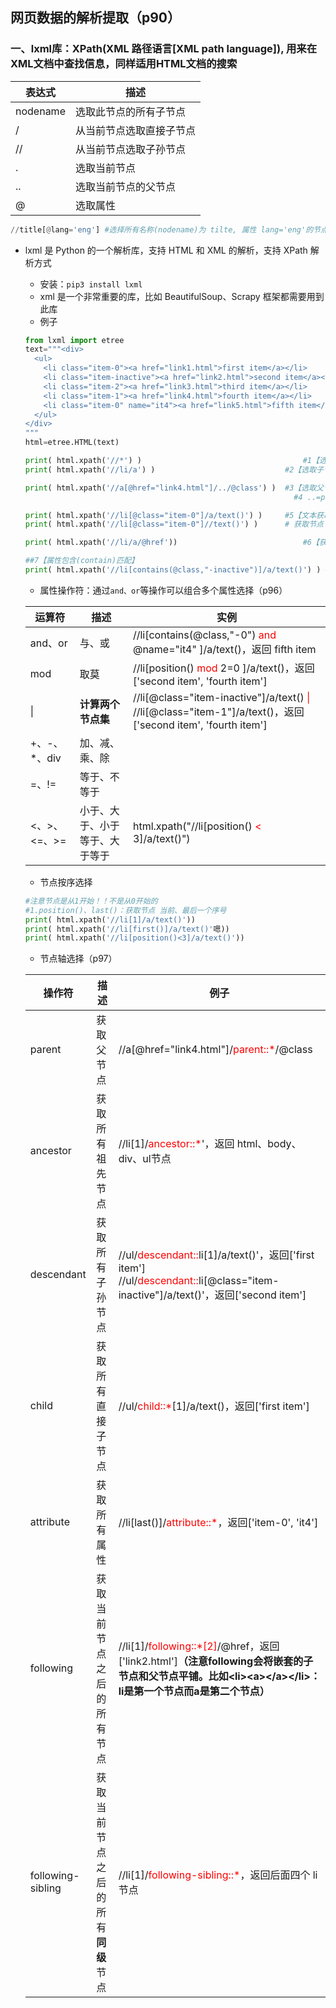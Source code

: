 ## 网页数据的解析提取（p90）
### 一、lxml库：XPath(XML 路径语言[XML path language]), 用来在XML文档中查找信息，同样适用HTML文档的搜索

表达式|描述
---|---
nodename|选取此节点的所有子节点
/|从当前节点选取直接子节点
//|从当前节点选取子孙节点
.|选取当前节点
..|选取当前节点的父节点
@|选取属性

```python
//title[@lang='eng'] #选择所有名称(nodename)为 tilte, 属性 lang='eng'的节点
```
- lxml 是 Python 的一个解析库，支持 HTML 和 XML 的解析，支持 XPath 解析方式
  - 安装：`pip3 install lxml`
  - xml 是一个非常重要的库，比如 BeautifulSoup、Scrapy 框架都需要用到此库
  - 例子
  ```python
  from lxml import etree
  text="""<div>
    <ul>
      <li class="item-0"><a href="link1.html">first item</a></li>
      <li class="item-inactive"><a href="link2.html">second item</a></li>
      <li class="item-2"><a href="link3.html">third item</a></li>
      <li class="item-1"><a href="link4.html">fourth item</a></li>
      <li class="item-0" name="it4"><a href="link5.html">fifth item</a></li>
    </ul>
  </div>
  """
  html=etree.HTML(text)

  print( html.xpath('//*') ) 									#1【选取所有子节点】选取所有子节点
  print( html.xpath('//li/a') )								#2【选取子节点】选选取所有 li 节点下的 直接节点a。 如果改成://ul/a 则返回[]

  print( html.xpath('//a[@href="link4.html"]/../@class') )	#3【选取父节点】查找子孙节点a,属性href="link4.html,的父节点，获取该父节点的class值
                                                              #4 ..=parent::*,上句等价于：//a[@href="link4.html"]/parent::*/@class

  print( html.xpath('//li[@class="item-0"]/a/text()') )		#5【文本获取】text():获取节点 li,属性 class="item-0"",的所有直接子节点 a的 文本
  print( html.xpath('//li[@class="item-0"]//text()') )		# 获取节点 li,属性 class="item-0"",的所有子节点的 文本

  print( html.xpath('//li/a/@href'))							#6【获取属性】

  ##7【属性包含(contain)匹配】
  print( html.xpath('//li[contains(@class,"-inactive")]/a/text()') ) #返回['second item']
  ```
  - 属性操作符：通过`and、or`等操作可以组合多个属性选择（p96）

  运算符|描述|实例
  ---|---|---
  and、or|与、或|//li[contains(@class,"-0") <font color="red">and</font> @name="it4" ]/a/text()，返回 fifth item
  mod|取莫|//li[position() <font color="red">mod</font> 2=0 ]/a/text()，返回['second item', 'fourth item']
  \||**计算两个节点集**|//li[@class="item-inactive"]/a/text()  <font color="red">\|</font>  //li[@class="item-1"]/a/text()，返回['second item', 'fourth item']
  +、-、*、div|加、减、乘、除|
  =、!=|等于、不等于|
  <、>、<=、>=|小于、大于、小于等于、大于等于| html.xpath("//li[position() <font color="red"><</font> 3]/a/text()")
  - 节点按序选择
  ```python
  #注意节点是从1开始！！不是从0开始的
  #1.position()、last()：获取节点 当前、最后一个序号
  print( html.xpath('//li[1]/a/text()'))
  print( html.xpath('//li[first()]/a/text()'嗯))
  print( html.xpath('//li[position()<3]/a/text()'))
  ```
  - 节点轴选择（p97）
  
  操作符|描述|例子
  ---|---|---
  parent|获取父节点|//a[@href="link4.html"]/<font color="red">parent::*</font>/@class
  ancestor|获取所有祖先节点|//li[1]/<font color="red">ancestor::*</font>'，返回 html、body、div、ul节点
  descendant|获取所有子孙节点|//ul/<font color="red">descendant::</font>li[1]/a/text()'，返回['first item']</br>//ul/<font color="red">descendant::</font>li[@class="item-inactive"]/a/text()'，返回['second item']
  child|获取所有直接子节点|//ul/<font color="red">child::*</font>[1]/a/text()，返回['first item']
  attribute|获取所有属性|//li[last()]/<font color="red">attribute::*</font>，返回['item-0', 'it4']
  following|获取当前节点之后的所有节点|//li[1]/<font color="red">following::*[2]</font>/@href，返回['link2.html']**（注意following会将嵌套的子节点和父节点平铺。比如\<li\>\<a\>\<\/a\>\<\/li\>：li是第一个节点而a是第二个节点）**
  following-sibling|获取当前节点之后的所有**同级**节点|//li[1]/<font color="red">following-sibling::*</font>，返回后面四个 li 节点
